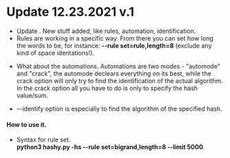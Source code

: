 # Update 12.23.2021 v.1 
- Update \. New stuff added, like rules, automation, identification.
- Rules are working in a specific way. From there you can set how long the words to be, for instance: **--rule set=rule,length=8** (exclude any kind of space identations!). 
* What about the automations.
  Automations are two modes - "automode" and "crack", the automode declears everything on its best, while the crack option will only try to find the identification of the actual algorithm.
  In the crack option all you have to do is only to specify the hash value/sum.
- --identify option is especially to find the algorithm of the specified hash. 


#### How to use it.
- Syntax for rule set. <br>
 **python3 hashy.py -hs <hash-string> --rule set=bigrand,length=8 --limit 5000**.  
